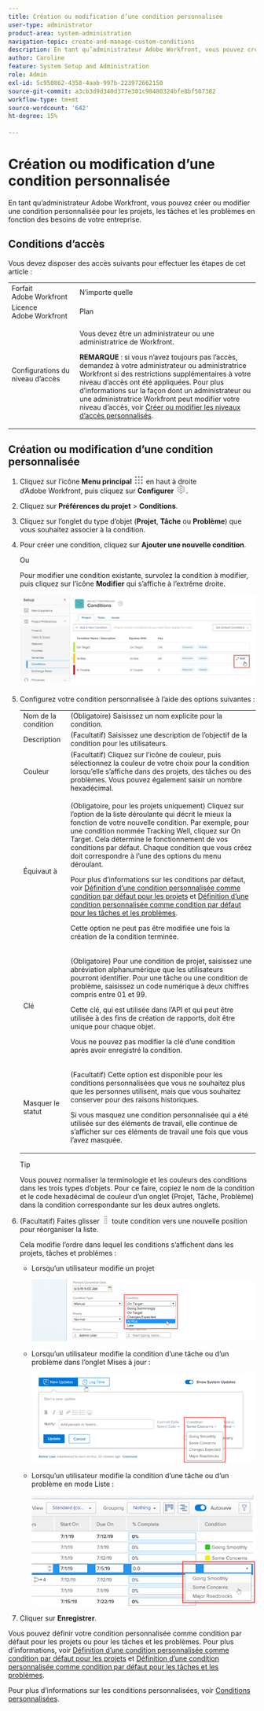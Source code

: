 ```yaml
---
title: Création ou modification d’une condition personnalisée
user-type: administrator
product-area: system-administration
navigation-topic: create-and-manage-custom-conditions
description: En tant qu’administrateur Adobe Workfront, vous pouvez créer ou modifier une condition personnalisée pour les projets, les tâches et les problèmes en fonction des besoins de votre entreprise.
author: Caroline
feature: System Setup and Administration
role: Admin
exl-id: 5c950862-4358-4aab-997b-223972662150
source-git-commit: a3cb3d9d340d377e301c98480324bfe8bf507382
workflow-type: tm+mt
source-wordcount: '642'
ht-degree: 15%

---
```


# Création ou modification d’une condition personnalisée

En tant qu’administrateur Adobe Workfront, vous pouvez créer ou modifier une condition personnalisée pour les projets, les tâches et les problèmes en fonction des besoins de votre entreprise.

## Conditions d’accès

Vous devez disposer des accès suivants pour effectuer les étapes de cet article :

<table style="table-layout:auto"> 
 <col> 
 <col> 
 <tbody> 
  <tr> 
   <td>Forfait Adobe Workfront</td> 
   <td>N’importe quelle</td> 
  </tr> 
  <tr> 
   <td>Licence Adobe Workfront</td> 
   <td>Plan</td> 
  </tr> 
  <tr> 
   <td>Configurations du niveau d’accès</td> 
   <td> <p>Vous devez être un administrateur ou une administratrice de Workfront.</p> <p><b>REMARQUE</b> : si vous n’avez toujours pas l’accès, demandez à votre administrateur ou administratrice Workfront si des restrictions supplémentaires à votre niveau d’accès ont été appliquées. Pour plus d’informations sur la façon dont un administrateur ou une administratrice Workfront peut modifier votre niveau d’accès, voir <a href="../../../administration-and-setup/add-users/configure-and-grant-access/create-modify-access-levels.md" class="MCXref xref">Créer ou modifier les niveaux d’accès personnalisés</a>.</p> </td> 
  </tr> 
 </tbody> 
</table>

## Création ou modification d’une condition personnalisée

1. Cliquez sur l’icône **Menu principal** ![](assets/main-menu-icon.png) en haut à droite d’Adobe Workfront, puis cliquez sur **Configurer** ![](assets/gear-icon-settings.png).

1. Cliquez sur **Préférences du projet** > **Conditions**.

1. Cliquez sur l’onglet du type d’objet (**Projet**, **Tâche** ou **Problème**) que vous souhaitez associer à la condition.

1. Pour créer une condition, cliquez sur **Ajouter une nouvelle condition**.

   Ou

   Pour modifier une condition existante, survolez la condition à modifier, puis cliquez sur l’icône **Modifier** qui s’affiche à l’extrême droite.

   ![](assets/custom-condition-edit-nwe.jpg)

1. Configurez votre condition personnalisée à l’aide des options suivantes :

   <table style="table-layout:auto"> 
    <col> 
    <col> 
    <tbody> 
     <tr> 
      <td>Nom de la condition</td> 
      <td>(Obligatoire) Saisissez un nom explicite pour la condition.</td> 
     </tr> 
     <tr> 
      <td>Description</td> 
      <td>(Facultatif) Saisissez une description de l’objectif de la condition pour les utilisateurs.</td> 
     </tr> 
     <tr> 
      <td>Couleur</td> 
      <td>(Facultatif) Cliquez sur l’icône de couleur, puis sélectionnez la couleur de votre choix pour la condition lorsqu’elle s’affiche dans des projets, des tâches ou des problèmes. Vous pouvez également saisir un nombre hexadécimal.</td> 
     </tr> 
     <tr> 
      <td>Équivaut à </td> 
      <td><p>(Obligatoire, pour les projets uniquement) Cliquez sur l’option de la liste déroulante qui décrit le mieux la fonction de votre nouvelle condition. Par exemple, pour une condition nommée Tracking Well, cliquez sur On Target. Cela détermine le fonctionnement de vos conditions par défaut. Chaque condition que vous créez doit correspondre à l’une des options du menu déroulant.</p>
      <p>Pour plus d’informations sur les conditions par défaut, voir <a href="../../../administration-and-setup/customize-workfront/create-manage-custom-conditions/set-custom-condition-default-projects.md" class="MCXref xref">Définition d’une condition personnalisée comme condition par défaut pour les projets</a> et <a href="../../../administration-and-setup/customize-workfront/create-manage-custom-conditions/set-custom-condition-default-tasks-issues.md" class="MCXref xref">Définition d’une condition personnalisée comme condition par défaut pour les tâches et les problèmes</a>.</p>
      <p>Cette option ne peut pas être modifiée une fois la création de la condition terminée.</p></td> 
     </tr> 
     <tr> 
      <td>Clé</td> 
      <td><p>(Obligatoire) Pour une condition de projet, saisissez une abréviation alphanumérique que les utilisateurs pourront identifier. Pour une tâche ou une condition de problème, saisissez un code numérique à deux chiffres compris entre 01 et 99. </p>
      <p>Cette clé, qui est utilisée dans l’API et qui peut être utilisée à des fins de création de rapports, doit être unique pour chaque objet.</p>
      <p>Vous ne pouvez pas modifier la clé d’une condition après avoir enregistré la condition. </p></td> 
     </tr> 
     <tr> 
      <td>Masquer le statut</td> 
      <td><p>(Facultatif) Cette option est disponible pour les conditions personnalisées que vous ne souhaitez plus que les personnes utilisent, mais que vous souhaitez conserver pour des raisons historiques. </p>
      <p>Si vous masquez une condition personnalisée qui a été utilisée sur des éléments de travail, elle continue de s’afficher sur ces éléments de travail une fois que vous l’avez masquée. </p></td> 
     </tr> 
    </tbody> 
   </table>

   >[!TIP]
   >
   >Vous pouvez normaliser la terminologie et les couleurs des conditions dans les trois types d’objets. Pour ce faire, copiez le nom de la condition et le code hexadécimal de couleur d’un onglet (Projet, Tâche, Problème) dans la condition correspondante sur les deux autres onglets.

1. (Facultatif) Faites glisser ![](assets/move-icon---dots.png) toute condition vers une nouvelle position pour réorganiser la liste.

   Cela modifie l’ordre dans lequel les conditions s’affichent dans les projets, tâches et problèmes :

   * Lorsqu’un utilisateur modifie un projet

     ![](assets/change-condition-edit-project.png)

   * Lorsqu’un utilisateur modifie la condition d’une tâche ou d’un problème dans l’onglet Mises à jour :

     ![](assets/change-condition-update-comment.png)

   * Lorsqu’un utilisateur modifie la condition d’une tâche ou d’un problème en mode Liste :

     ![](assets/change-conditions-list-dropdown-only.png)

1. Cliquer sur **Enregistrer**.

Vous pouvez définir votre condition personnalisée comme condition par défaut pour les projets ou pour les tâches et les problèmes. Pour plus d’informations, voir [Définition d’une condition personnalisée comme condition par défaut pour les projets](../../../administration-and-setup/customize-workfront/create-manage-custom-conditions/set-custom-condition-default-projects.md) et [Définition d’une condition personnalisée comme condition par défaut pour les tâches et les problèmes](../../../administration-and-setup/customize-workfront/create-manage-custom-conditions/set-custom-condition-default-tasks-issues.md).

Pour plus d’informations sur les conditions personnalisées, voir [Conditions personnalisées](../../../administration-and-setup/customize-workfront/create-manage-custom-conditions/custom-conditions.md).
